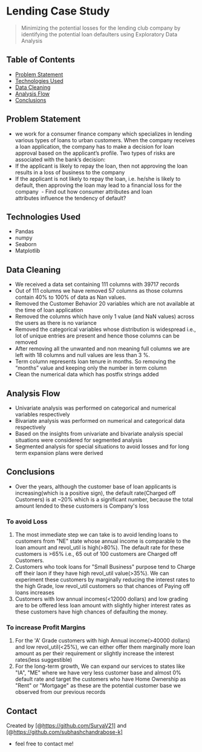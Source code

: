 # Lending Case Study
> Minimizing the potential losses for the lending club company by identifying the potential loan defaulters using Exploratory Data Analysis


## Table of Contents
* [Problem Statement](#problem-statement)
* [Technologies Used](#technologies-used)
* [Data Cleaning](#data-cleaning)
* [Analysis Flow](#analysis-flow)
* [Conclusions](#conclusions)

<!-- You can include any other section that is pertinent to your problem -->

## Problem Statement
- we work for a consumer finance company which specializes in lending various types of loans to urban customers. When the company receives a loan application, the company has to make a decision for loan approval based on the applicant’s profile. Two types of risks are associated with the bank’s decision:
- If the applicant is likely to repay the loan, then not approving the loan results in a loss of business to the company
- If the applicant is not likely to repay the loan, i.e. he/she is likely to default, then approving the loan may lead to a financial loss for the company
 - Find out how consumer attributes and loan attributes influence the tendency of default?

## Technologies Used
- Pandas
- numpy
- Seaborn
- Matplotlib



## Data Cleaning
- We received a data set containing 111 columns with 39717 records
- Out of 111 columns we have removed 57 columns as those columns contain 40% to 100% of data as Nan values.
- Removed the Customer Behavior 20 variables which are not available at the time of loan application
- Removed the columns which have only 1 value (and NaN values) across the users as there is no variance
- Removed the categorical variables whose distribution is widespread i.e., lot of unique entries are present and hence those columns can be removed
- After removing all the unwanted and non meaning full columns we are left with 18 columns and null values are less than 3 %. 
- Term column represents loan tenure in months. So removing the “months” value and keeping only the number in term column
- Clean the numerical data which has postfix strings added




## Analysis Flow
- Univariate analysis was performed on categorical and numerical variables respectively
- Bivariate analysis was performed on numerical and categorical data respectively
- Based on the insights from univariate and bivariate analysis special situations were considered for segmented analysis
- Segmented analysis for special situations to avoid losses and for long term expansion plans were derived



## Conclusions
- Over the years, although the customer base of loan applicants is increasing(which is a positive sign), the default rate(Charged off Customers) is at ~20% which is a significant number, because the total amount lended to these customers is Company's loss

### To avoid Loss
1. The most immediate step we can take is to avoid lending loans to customers from "NE" state whose annual income is comparable to the loan amount and revol_util is high(>80%). The default rate for these customers is >65% i.e., 65 out of 100 customers are Charged off Customers.
2. Customers who took loans for "Small Business" purpose tend to Charge off their laon if they have high revol_util value(>35%). We can experiment these customers by marginally reducing the interest rates to the high Grade, low revol_util customers so that chances of Paying off loans increases
3. Customers with low annual incomes(<12000 dollars) and low grading are to be offered less loan amount with slightly higher interest rates as these customers have high chances of defaulting the money.

### To increase Profit Margins
1. For the 'A' Grade customers with high Annual income(>40000 dollars) and low revol_util(<25%), we can either offer them marginally more loan amount as per their requirement or slightly increase the interest rates(less suggestible)
2. For the long-term growth, We can expand our services to states like "IA", "ME" where we have very less customer base and almost 0% default rate and target the customers who have Home Ownership as "Rent" or "Mortgage" as these are the potential customer base we observed from our previous records


## Contact
Created by [@https://github.com/SuryaV21] and [@https://github.com/subhashchandrabose-k]
 - feel free to contact me!
